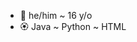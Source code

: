 - 🌺 he/him ~ 16 y/o
- 🏵️ Java ~ Python ~ HTML


<!---
Plutoleaf/Plutoleaf is a ✨ special ✨ repository because its `README.md` (this file) appears on your GitHub profile.
You can click the Preview link to take a look at your changes.
--->
